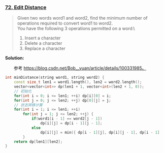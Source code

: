 ### [72. Edit Distance](https://leetcode.com/problems/edit-distance/description/)

> Given two words word1 and word2, find the minimum number of operations required to convert word1 to word2.\
> You have the following 3 operations permitted on a word:\
> 1. Insert a character
> 2. Delete a character
> 3. Replace a character

**Solution:**

&emsp;&emsp;参考 https://blog.csdn.net/Bob__yuan/article/details/100331985。
```cpp
int minDistance(string word1, string word2) {
    const size_t len1 = word1.length(), len2 = word2.length();
    vector<vector<int>> dp(len1 + 1, vector<int>(len2 + 1, 0));
    // 初始化
    for(int i = 0; i <= len1; ++i) dp[i][0] = i;
    for(int j = 0; j <= len2; ++j) dp[0][j] = j;
    // 状态转移计算
    for(int i = 1; i <= len1; ++i)
        for(int j = 1; j <= len2; ++j) {
            if(word1[i - 1] == word2[j - 1])
                dp[i][j] = dp[i - 1][j - 1];
            else
                dp[i][j] = min({ dp[i - 1][j], dp[i][j - 1], dp[i - 1][j - 1] }) + 1;
        }
    return dp[len1][len2];
}

```
